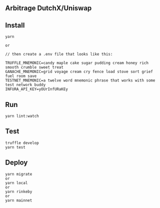 ## Arbitrage DutchX/Uniswap

## Install
```
yarn

or 

// then create a .env file that looks like this:

TRUFFLE_MNEMONIC=candy maple cake sugar pudding cream honey rich smooth crumble sweet treat
GANACHE_MNEMONIC=grid voyage cream cry fence load stove sort grief fuel room save
TESTNET_MNEMONIC=a twelve word mnemonic phrase that works with some test network buddy
INFURA_API_KEY=yOUrInfURaKEy

```

## Run
```
yarn lint:watch
```

## Test
```
truffle develop
yarn test
```

## Deploy
```
yarn migrate
or
yarn local
or
yarn rinkeby
or
yarn mainnet
```
